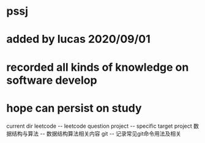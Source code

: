 # pssj
# added by lucas 2020/09/01
# recorded all kinds of knowledge on software develop
# hope can persist on study


current dir
leetcode -- leetcode question
project -- specific target project
数据结构与算法 -- 数据结构算法相关内容
git -- 记录常见git命令用法及相关

